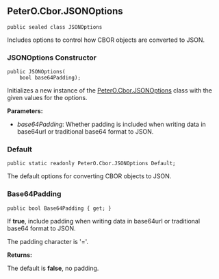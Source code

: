 ## PeterO.Cbor.JSONOptions

    public sealed class JSONOptions

Includes options to control how CBOR objects are converted to JSON.

### JSONOptions Constructor

    public JSONOptions(
        bool base64Padding);

Initializes a new instance of the [PeterO.Cbor.JSONOptions](PeterO.Cbor.JSONOptions.md) class with the given values for the options.

<b>Parameters:</b>

 * <i>base64Padding</i>: Whether padding is included when writing data in base64url or traditional base64 format to JSON.

### Default

    public static readonly PeterO.Cbor.JSONOptions Default;

The default options for converting CBOR objects to JSON.

### Base64Padding

    public bool Base64Padding { get; }

If <b>true</b>, include padding when writing data in base64url or traditional base64 format to JSON.

The padding character is '='.

<b>Returns:</b>

The default is <b>false</b>, no padding.
